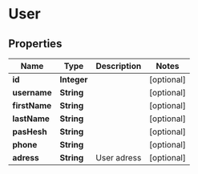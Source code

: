 # User

## Properties
Name | Type | Description | Notes
------------ | ------------- | ------------- | -------------
**id** | **Integer** |  |  [optional]
**username** | **String** |  |  [optional]
**firstName** | **String** |  |  [optional]
**lastName** | **String** |  |  [optional]
**pasHesh** | **String** |  |  [optional]
**phone** | **String** |  |  [optional]
**adress** | **String** | User adress |  [optional]
